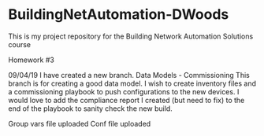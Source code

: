 # BuildingNetAutomation-DWoods

This is my project repository for the Building Network Automation Solutions course

Homework #3

09/04/19
I have created a new branch. Data Models - Commissioning
This branch is for creating a good data model. I wish to create inventory files and a commissioning playbook to push configurations to the new devices. I would love to add the compliance report I created (but need to fix) to the end of the playbook to sanity check the new build.

Group vars file uploaded
Conf file uploaded
